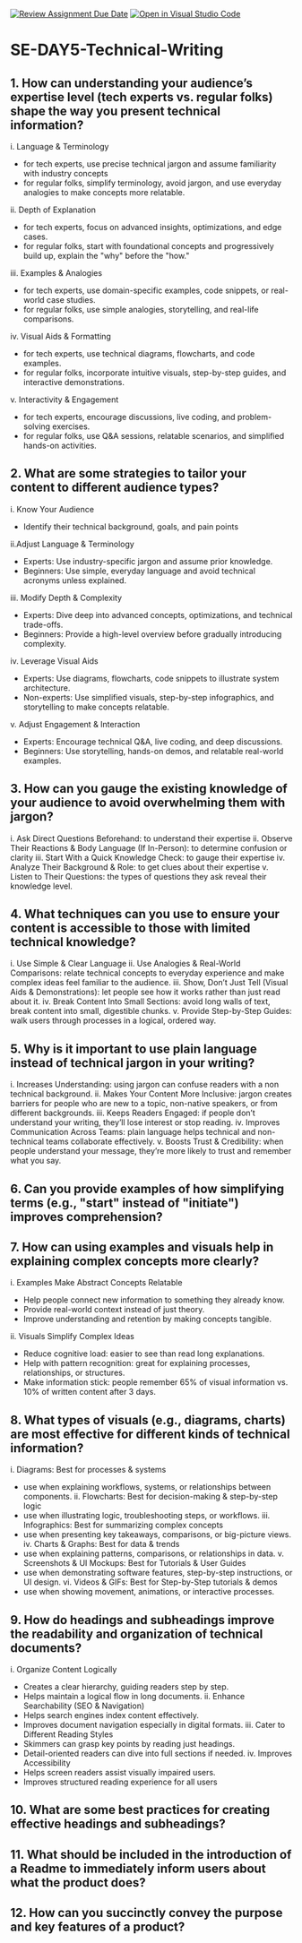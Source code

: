 [![Review Assignment Due Date](https://classroom.github.com/assets/deadline-readme-button-22041afd0340ce965d47ae6ef1cefeee28c7c493a6346c4f15d667ab976d596c.svg)](https://classroom.github.com/a/zsAR-pyY)
[![Open in Visual Studio Code](https://classroom.github.com/assets/open-in-vscode-2e0aaae1b6195c2367325f4f02e2d04e9abb55f0b24a779b69b11b9e10269abc.svg)](https://classroom.github.com/online_ide?assignment_repo_id=18462787&assignment_repo_type=AssignmentRepo)
# SE-DAY5-Technical-Writing
## 1. How can understanding your audience’s expertise level (tech experts vs. regular folks) shape the way you present technical information?

i. Language & Terminology
  - for tech experts, use precise technical jargon and assume familiarity with industry concepts
  - for regular folks, simplify terminology, avoid jargon, and use everyday analogies to make concepts more relatable.
    
ii. Depth of Explanation
  - for tech experts, focus on advanced insights, optimizations, and edge cases.
  - for regular folks, start with foundational concepts and progressively build up, explain the "why" before the "how."

iii. Examples & Analogies
  - for tech experts, use domain-specific examples, code snippets, or real-world case studies.
  - for regular folks, use simple analogies, storytelling, and real-life comparisons.

iv. Visual Aids & Formatting
  - for tech experts, use technical diagrams, flowcharts, and code examples.
  - for regular folks, incorporate intuitive visuals, step-by-step guides, and interactive demonstrations.

v. Interactivity & Engagement
  - for tech experts, encourage discussions, live coding, and problem-solving exercises.
  - for regular folks, use Q&A sessions, relatable scenarios, and simplified hands-on activities.

## 2. What are some strategies to tailor your content to different audience types?

i. Know Your Audience
- Identify their technical background, goals, and pain points
  
ii.Adjust Language & Terminology
- Experts: Use industry-specific jargon and assume prior knowledge.
- Beginners: Use simple, everyday language and avoid technical acronyms unless explained.

iii. Modify Depth & Complexity
- Experts: Dive deep into advanced concepts, optimizations, and technical trade-offs.
- Beginners: Provide a high-level overview before gradually introducing complexity.

iv. Leverage Visual Aids
- Experts: Use diagrams, flowcharts, code snippets to illustrate system architecture.
- Non-experts: Use simplified visuals, step-by-step infographics, and storytelling to make concepts relatable.

v. Adjust Engagement & Interaction
- Experts: Encourage technical Q&A, live coding, and deep discussions.
- Beginners: Use storytelling, hands-on demos, and relatable real-world examples.

## 3. How can you gauge the existing knowledge of your audience to avoid overwhelming them with jargon?

i. Ask Direct Questions Beforehand: to understand their expertise
ii. Observe Their Reactions & Body Language (If In-Person): to determine confusion or clarity
iii. Start With a Quick Knowledge Check: to gauge their expertise
iv. Analyze Their Background & Role: to get clues about their expertise
v. Listen to Their Questions: the types of questions they ask reveal their knowledge level.

## 4. What techniques can you use to ensure your content is accessible to those with limited technical knowledge?

i. Use Simple & Clear Language
ii. Use Analogies & Real-World Comparisons: relate technical concepts to everyday experience and make complex ideas feel familiar to the audience.
iii. Show, Don’t Just Tell (Visual Aids & Demonstrations): let people see how it works rather than just read about it.
iv. Break Content Into Small Sections: avoid long walls of text, break content into small, digestible chunks.
v. Provide Step-by-Step Guides: walk users through processes in a logical, ordered way.


## 5. Why is it important to use plain language instead of technical jargon in your writing?

i. Increases Understanding: using jargon can confuse readers with a non technical background.
ii. Makes Your Content More Inclusive: jargon creates barriers for people who are new to a topic, non-native speakers, or from different backgrounds.
iii. Keeps Readers Engaged: if people don’t understand your writing, they’ll lose interest or stop reading.
iv. Improves Communication Across Teams: plain language helps technical and non-technical teams collaborate effectively.
v. Boosts Trust & Credibility: when people understand your message, they’re more likely to trust and remember what you say.

## 6. Can you provide examples of how simplifying terms (e.g., "start" instead of "initiate") improves comprehension?



## 7. How can using examples and visuals help in explaining complex concepts more clearly?

i. Examples Make Abstract Concepts Relatable
- Help people connect new information to something they already know.
- Provide real-world context instead of just theory.
- Improve understanding and retention by making concepts tangible.
  
ii. Visuals Simplify Complex Ideas
- Reduce cognitive load: easier to see than read long explanations.
- Help with pattern recognition: great for explaining processes, relationships, or structures.
- Make information stick: people remember 65% of visual information vs. 10% of written content after 3 days.

## 8. What types of visuals (e.g., diagrams, charts) are most effective for different kinds of technical information?

i. Diagrams: Best for processes & systems
- use when explaining workflows, systems, or relationships between components.
ii. Flowcharts: Best for decision-making & step-by-step logic
- use when illustrating logic, troubleshooting steps, or workflows.
iii. Infographics: Best for summarizing complex concepts
- use when presenting key takeaways, comparisons, or big-picture views.
iv. Charts & Graphs: Best for data & trends
- use when explaining patterns, comparisons, or relationships in data.
v. Screenshots & UI Mockups: Best for Tutorials & User Guides
- use when demonstrating software features, step-by-step instructions, or UI design.
vi. Videos & GIFs: Best for Step-by-Step tutorials & demos
- use when showing movement, animations, or interactive processes.

## 9. How do headings and subheadings improve the readability and organization of technical documents?

i. Organize Content Logically
- Creates a clear hierarchy, guiding readers step by step.
- Helps maintain a logical flow in long documents.
ii. Enhance Searchability (SEO & Navigation)
- Helps search engines index content effectively.
- Improves document navigation especially in digital formats.
iii. Cater to Different Reading Styles
- Skimmers can grasp key points by reading just headings.
- Detail-oriented readers can dive into full sections if needed.
iv. Improves Accessibility
- Helps screen readers assist visually impaired users.
- Improves structured reading experience for all users

## 10. What are some best practices for creating effective headings and subheadings?
## 11. What should be included in the introduction of a Readme to immediately inform users about what the product does?
## 12. How can you succinctly convey the purpose and key features of a product?
